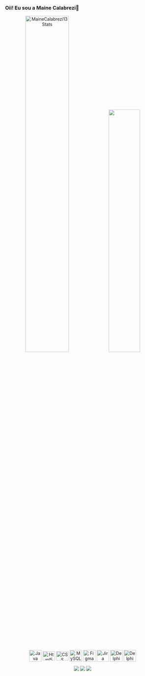 ### Oii! Eu sou a Maine Calabrezi👋

<div align="center">  
  <img width="53%"  src="https://github-readme-stats.vercel.app/api?username=MaineCalabrezi13&show_icons=true&count_private=true&hide_border=true&title_color=FF1493&icon_color=FF1493&text_color=c9d1d9&bg_color=0d1117" alt="MaineCalabrezi13 Stats" /> 
  <img width="45%"  src="https://github-readme-stats.vercel.app/api/top-langs/?username=MaineCalabrezi13&layout=compact&hide_border=true&title_color=FF1493&text_color=FF1493&bg_color=0d1117" />
</div>

  <div align="center" style="display: inline_block"<br>
  <img align="center"  height ="38" width="40" alt="Java" src="https://cdn.jsdelivr.net/gh/devicons/devicon/icons/java/java-original.svg">
  <img align="center"  height ="30" width="40" alt="Html5" src="https://cdn.jsdelivr.net/gh/devicons/devicon/icons/html5/html5-original.svg" >
  <img align="center"  height ="30" width="40" alt="CSS" src="https://cdn.jsdelivr.net/gh/devicons/devicon/icons/css3/css3-original.svg" >
   <img align="center"  height ="38" width="40" alt="MySQL" src="https://cdn.jsdelivr.net/gh/devicons/devicon/icons/mysql/mysql-original.svg" >
  <img align="center"  height ="38" width="40" alt="Figma" src="https://cdn.jsdelivr.net/gh/devicons/devicon/icons/figma/figma-original.svg" >
  <img align="center"  height ="38" width="40" alt="Jira" src="https://cdn.jsdelivr.net/gh/devicons/devicon/icons/jira/jira-original.svg" >
  <img align="center"  height ="38" width="40" alt="Delphi" src="https://static-00.iconduck.com/assets.00/delphi-icon-512x512-xmdej0k5.png" >
  <img align="center"  height ="38" width="40" alt="Delphi" src="https://cdn3.iconfinder.com/data/icons/logos-and-brands-adobe/512/267_Python-1024.png" >
  
  
  <p>
  </p>
  </div>    
  
  <div align="center">
   <a href="https://www.instagram.com/Maine Calabrezi/" target="_blank"><img src="https://img.shields.io/badge/-Instagram-%23E4405F?style=for-the-badge&logo=instagram&logoColor=white" target="_blank"></a>
 <a href="https://www.linkedin.com/in/maine-calabrezi-17b611278/" target="_blank"><img src="https://img.shields.io/badge/-LinkedIn-%230077B5?style=for-the-badge&logo=linkedin&logoColor=white" target="_blank"></a> 
<a href = "mailto:calabrezimaine1303@gmail.com"><img src="https://img.shields.io/badge/-Gmail-%23333?style=for-the-badge&logo=gmail&logoColor=white" target="_blank"></a>
